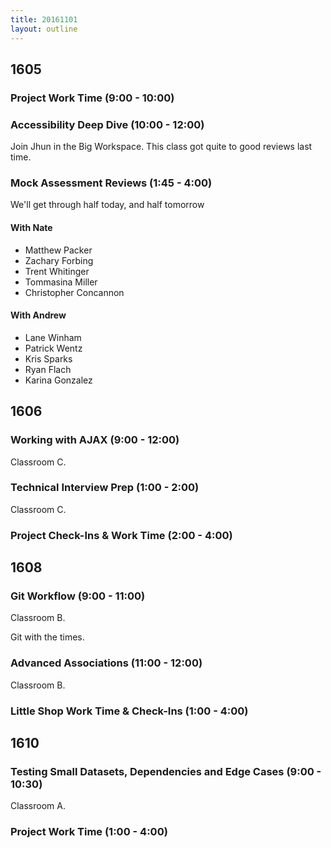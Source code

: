 ```yaml
---
title: 20161101
layout: outline
---
```


## 1605

### Project Work Time (9:00 - 10:00)

### Accessibility Deep Dive (10:00 - 12:00)

Join Jhun in the Big Workspace. This class got quite to good reviews last time.

### Mock Assessment Reviews (1:45 - 4:00)

We'll get through half today, and half tomorrow

#### With Nate

- Matthew Packer
- Zachary Forbing
- Trent Whitinger
- Tommasina Miller
- Christopher Concannon

#### With Andrew

- Lane Winham
- Patrick Wentz
- Kris Sparks
- Ryan Flach
- Karina Gonzalez



## 1606

### Working with AJAX (9:00 - 12:00)

Classroom C.

### Technical Interview Prep (1:00 - 2:00)

Classroom C.

### Project Check-Ins & Work Time (2:00 - 4:00)


## 1608

### Git Workflow (9:00 - 11:00)

Classroom B.

Git with the times.

### Advanced Associations (11:00 - 12:00)

Classroom B.

### Little Shop Work Time & Check-Ins (1:00 - 4:00)


## 1610

### Testing Small Datasets, Dependencies and Edge Cases (9:00 - 10:30)

Classroom A.

### Project Work Time (1:00 - 4:00)
